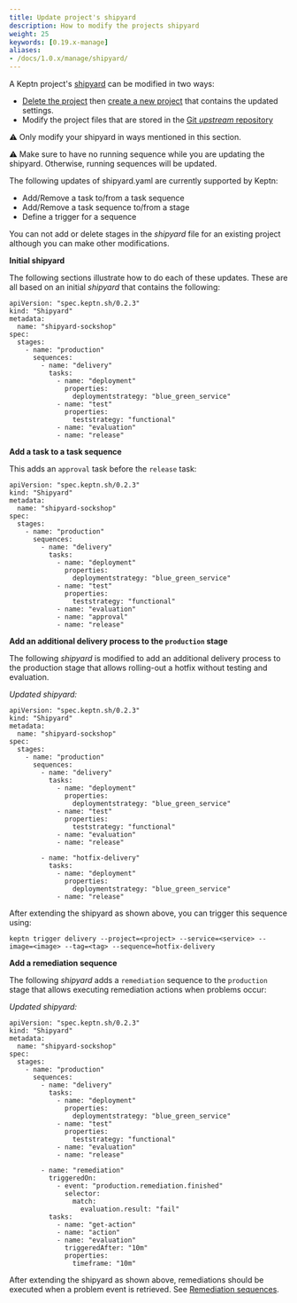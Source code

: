 ```yaml
---
title: Update project's shipyard
description: How to modify the projects shipyard
weight: 25
keywords: [0.19.x-manage]
aliases:
- /docs/1.0.x/manage/shipyard/
---
```


A Keptn project's [shipyard](../../reference/files/shipyard) can be modified in two ways:

* [Delete the project](../delete) then [create a new project](../project/#create-a-project)
  that contains the updated settings.
* Modify the project files that are stored in the [Git *upstream* repository](../git_upstream)

:warning: Only modify your shipyard in ways mentioned in this section.

:warning: Make sure to have no running sequence while you are updating the shipyard. Otherwise, running sequences will be updated.

The following updates of shipyard.yaml are currently supported by Keptn:

* Add/Remove a task to/from a task sequence
* Add/Remove a task sequence to/from a stage
* Define a trigger for a sequence 

You can not add or delete stages in the *shipyard* file for an existing project
although you can make other modifications.

**Initial shipyard**

The following sections illustrate how to do each of these updates.
These are all based on an initial *shipyard* that contains the following:

```
apiVersion: "spec.keptn.sh/0.2.3"
kind: "Shipyard"
metadata:
  name: "shipyard-sockshop"
spec:
  stages:
    - name: "production"
      sequences:
        - name: "delivery"
          tasks:
            - name: "deployment"
              properties:
                deploymentstrategy: "blue_green_service"
            - name: "test"
              properties:
                teststrategy: "functional"
            - name: "evaluation"
            - name: "release"
```

**Add a task to a task sequence**

This adds an `approval` task before the `release` task:

```
apiVersion: "spec.keptn.sh/0.2.3"
kind: "Shipyard"
metadata:
  name: "shipyard-sockshop"
spec:
  stages:
    - name: "production"
      sequences:
        - name: "delivery"
          tasks:
            - name: "deployment"
              properties:
                deploymentstrategy: "blue_green_service"
            - name: "test"
              properties:
                teststrategy: "functional"
            - name: "evaluation"
            - name: "approval"
            - name: "release"
```

**Add an additional delivery process to the `production` stage**

The following *shipyard* is modified to add an additional delivery process
to the production stage that allows rolling-out a hotfix without testing and evaluation.

*Updated shipyard:*

```
apiVersion: "spec.keptn.sh/0.2.3"
kind: "Shipyard"
metadata:
  name: "shipyard-sockshop"
spec:
  stages:
    - name: "production"
      sequences:
        - name: "delivery"
          tasks:
            - name: "deployment"
              properties:
                deploymentstrategy: "blue_green_service"
            - name: "test"
              properties:
                teststrategy: "functional"
            - name: "evaluation"
            - name: "release"

        - name: "hotfix-delivery"
          tasks:
            - name: "deployment"
              properties:
                deploymentstrategy: "blue_green_service"
            - name: "release"
```

After extending the shipyard as shown above, you can trigger this sequence using:

```
keptn trigger delivery --project=<project> --service=<service> --image=<image> --tag=<tag> --sequence=hotfix-delivery
```

**Add a remediation sequence**

The following *shipyard* adds a `remediation` sequence to the `production` stage
that allows executing remediation actions when problems occur:

*Updated shipyard:*

```
apiVersion: "spec.keptn.sh/0.2.3"
kind: "Shipyard"
metadata:
  name: "shipyard-sockshop"
spec:
  stages:
    - name: "production"
      sequences:
        - name: "delivery"
          tasks:
            - name: "deployment"
              properties:
                deploymentstrategy: "blue_green_service"
            - name: "test"
              properties:
                teststrategy: "functional"
            - name: "evaluation"
            - name: "release"

        - name: "remediation"
          triggeredOn:
            - event: "production.remediation.finished"
              selector:
                match:
                  evaluation.result: "fail"
          tasks:
            - name: "get-action"
            - name: "action"
            - name: "evaluation"
              triggeredAfter: "10m"
              properties:
                timeframe: "10m"
```

After extending the shipyard as shown above,
remediations should be executed when a problem event is retrieved.
See [Remediation sequences](../../define/remediation-sequence).



